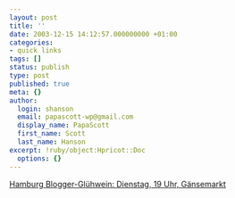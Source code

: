 ```yaml
---
layout: post
title: ''
date: 2003-12-15 14:12:57.000000000 +01:00
categories:
- quick links
tags: []
status: publish
type: post
published: true
meta: {}
author:
  login: shanson
  email: papascott-wp@gmail.com
  display_name: PapaScott
  first_name: Scott
  last_name: Hanson
excerpt: !ruby/object:Hpricot::Doc
  options: {}
---
```

<p><a title="Glühwein simmered with fresh-picked bloggers?" href="http://lumma.de/mt/archives/000765.html#000765/">Hamburg Blogger-Glühwein: Dienstag, 19 Uhr, Gänsemarkt</a></p>
